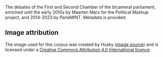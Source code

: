 The debates of the First and Second Chamber of the bicameral parliament, enriched until the early 2010s by Maarten Marx for the Political Mashup project, and 2014-2023 by ParlaMINT. Metadata is provided.

## Image attribution

The image used for this corpus was created by Husky ([image source](https://commons.wikimedia.org/wiki/File:Plenaire_zaal_Tweede_Kamer_-_landschap.jpg)) and is licensed under a [Creative Commons Attribution 4.0 International licence](https://creativecommons.org/licenses/by/4.0/deed.en).
